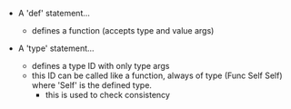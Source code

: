 - A 'def' statement...
  - defines a function (accepts type and value args)

- A 'type' statement...
  - defines a type ID with only type args
  - this ID can be called like a function, always of type (Func Self Self) where 'Self' is the defined type.
    - this is used to check consistency